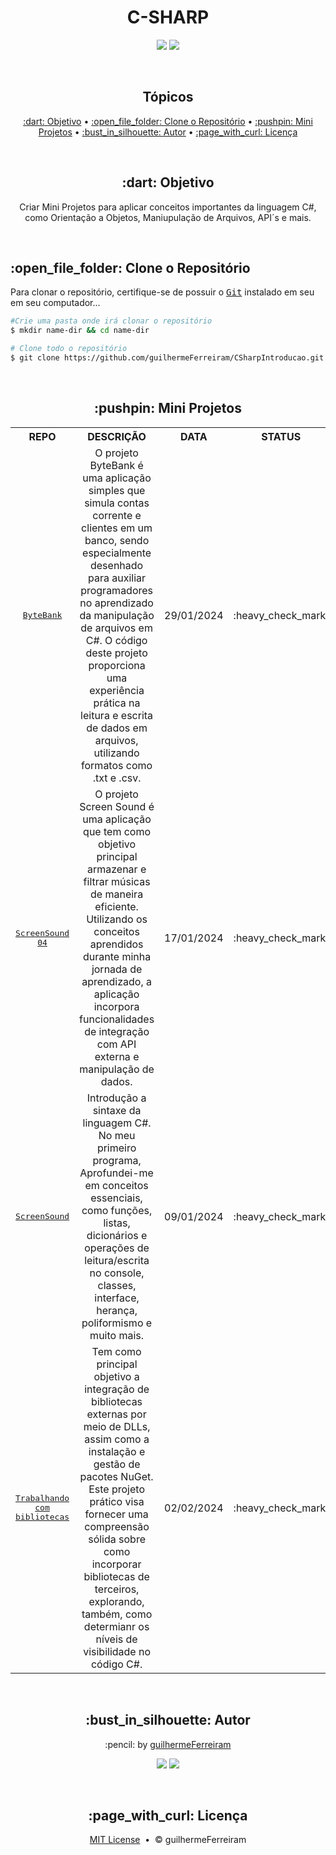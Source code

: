 # <h1 align="center">C-SHARP</h1>

<p align="center">
  <a href="https://github.com/guilhermeFerreiram/CSharpIntroducao/blob/master/LICENSE.txt"><img src="https://img.shields.io/github/license/guilhermeFerreiram/Ingresso-Online?Color=323330&style=for-the-badge"/></a>  
  <img src="https://img.shields.io/static/v1?label=Visual+Studio&message=community+2022&color=5C2D91&style=for-the-badge&logo=VisualStudio"/> 
</p>

<br>
<h2 align="center">Tópicos</h2>

<p align="center">
  <a href="#objective">:dart: Objetivo</a> &bull;
  <a href="#clone">:open_file_folder: Clone o Repositório</a> &bull;
  <a href="#exercises">:pushpin: Mini Projetos</a> &bull; 
  <a href="#author">:bust_in_silhouette: Autor</a> &bull; 
  <a href="#license">:page_with_curl: Licença</a>
</p>

<br>
<h2 id="objective" align="center">:dart: Objetivo</h2>

<p align="center">Criar Mini Projetos para aplicar conceitos importantes da linguagem C#, como Orientação a Objetos, Maniupulação de Arquivos, API´s e mais.</p>

<br>
<h2 id="clone">:open_file_folder: Clone o Repositório</h2>

<p>Para clonar o repositório, certifique-se de possuir o <kbd><a href="https://git-scm.com/downloads">Git</a></kbd> instalado em seu em seu computador...</p>

``` bash
#Crie uma pasta onde irá clonar o repositório
$ mkdir name-dir && cd name-dir

# Clone todo o repositório
$ git clone https://github.com/guilhermeFerreiram/CSharpIntroducao.git
```

<br>
<h2 id="exercises" align="center">:pushpin: Mini Projetos</h2>

<table align="center">
  <tr align="center">
    <th>REPO</th>
    <th>DESCRIÇÃO</th>
    <th>DATA</th>
    <th>STATUS</th>
  </tr>
  <tr align="center">
    <td><kbd><a href="https://github.com/guilhermeFerreiram/CSharpIntroducao/tree/master/ByteBank">ByteBank</a></kbd></td>
    <td>O projeto ByteBank é uma aplicação simples que simula contas corrente e clientes em um banco, sendo especialmente desenhado para auxiliar programadores no aprendizado da manipulação de arquivos em C#. O código deste projeto proporciona uma experiência prática na leitura e escrita de dados em arquivos, utilizando formatos como .txt e .csv. </td>
    <td>29/01/2024</td>
    <td>:heavy_check_mark:</td>
  </tr>
  <tr align="center">
    <td><kbd><a href="https://github.com/guilhermeFerreiram/CSharpIntroducao/tree/master/ScreenSound-04">ScreenSound 04</a></kbd></td>
    <td>O projeto Screen Sound é uma aplicação que tem como objetivo principal armazenar e filtrar músicas de maneira eficiente. Utilizando os conceitos aprendidos durante minha jornada de aprendizado, a aplicação incorpora funcionalidades de integração com API externa e manipulação de dados.</td>
    <td>17/01/2024</td>
    <td>:heavy_check_mark:</td>
  </tr>
  <tr align="center">
    <td><kbd><a href="https://github.com/guilhermeFerreiram/CSharpIntroducao/tree/master/ScreenSound">ScreenSound</a></kbd></td>
    <td>Introdução a sintaxe da linguagem C#. No meu primeiro programa, Aprofundei-me em conceitos essenciais, como funções, listas, dicionários e operações de leitura/escrita no console, classes, interface, herança, poliformismo e muito mais.</td>
    <td>09/01/2024</td>
    <td>:heavy_check_mark:</td>
  </tr>
  <tr align="center">
    <td><kbd><a href="https://github.com/guilhermeFerreiram/CSharpIntroducao/tree/master/Curso-Bibliotecas">Trabalhando com bibliotecas</a></kbd></td>
    <td>Tem como principal objetivo a integração de bibliotecas externas por meio de DLLs, assim como a instalação e gestão de pacotes NuGet. Este projeto prático visa fornecer uma compreensão sólida sobre como incorporar bibliotecas de terceiros, explorando, também, como determianr os níveis de visibilidade no código C#.</td>
    <td>02/02/2024</td>
    <td>:heavy_check_mark:</td>
  </tr>
</table>

<br>
<h2 align="center" id="author">:bust_in_silhouette: Autor</h2>

<p align="center">:pencil: by <a href="https://github.com/guilhermeFerreiram">guilhermeFerreiram</a></p>
<p align="center"><a href="https://www.linkedin.com/in/guilherme-f-souza/"><img src="https://img.shields.io/static/v1?label=+&message=Guilherme+Ferreira&color=0A66C2&style=flat&logo=linkedin&logoColor=white"/></a> <img src="https://img.shields.io/static/v1?label=+&message=guil.ferreiram@gmail.com&color=EA4335&style=flat&logo=gmail&logoColor=white"/></p>

<br>
<h2 align="center" id="license">:page_with_curl: Licença</h2>

<p align="center"><a href="https://github.com/guilhermeFerreiram/CSharpIntroducao/blob/master/LICENSE">MIT License</a> &nbsp;&bull;&nbsp; &copy; guilhermeFerreiram</p>
 
